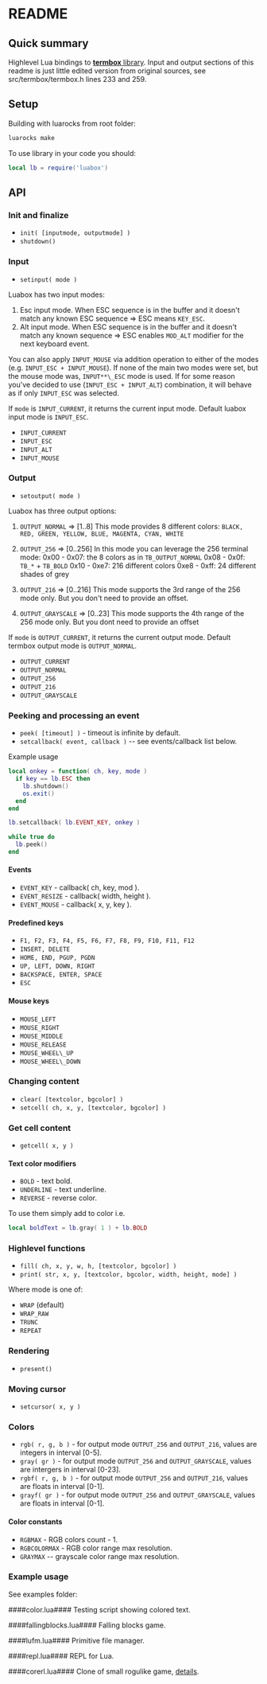 # README #

## Quick summary ##

Highlevel Lua bindings to [**termbox** library](https://github.com/nsf/termbox). Input and output sections of this readme is just little edited version from original sources, see src/termbox/termbox.h lines 233 and 259.  

## Setup ##
Building with luarocks from root folder:
```sh
luarocks make
```

To use library in your code you should:

```lua
local lb = require('luabox')
```

## API ##

### Init and finalize ###
* `init( [inputmode, outputmode] )`
* `shutdown()`

### Input ###

* `setinput( mode )`

Luabox has two input modes:
1. Esc input mode.
   When ESC sequence is in the buffer and it doesn't match any known
   ESC sequence => ESC means `KEY_ESC`.
2. Alt input mode.
   When ESC sequence is in the buffer and it doesn't match any known
   sequence => ESC enables `MOD_ALT` modifier for the next keyboard event.

You can also apply `INPUT_MOUSE` via addition operation to either of the
modes (e.g. `INPUT_ESC + INPUT_MOUSE`). If none of the main two modes
were set, but the mouse mode was, `INPUT**\_ESC` mode is used. If for some
reason you've decided to use (`INPUT_ESC + INPUT_ALT`) combination, it
will behave as if only `INPUT_ESC` was selected.

If `mode` is `INPUT_CURRENT`, it returns the current input mode.
Default luabox input mode is `INPUT_ESC`.

* `INPUT_CURRENT`
* `INPUT_ESC`
* `INPUT_ALT`
* `INPUT_MOUSE`

### Output ###

* `setoutput( mode )`

Luabox has three output options:
1. `OUTPUT_NORMAL`     => [1..8]
   This mode provides 8 different colors:
     `BLACK, RED, GREEN, YELLOW, BLUE, MAGENTA, CYAN, WHITE`

2. `OUTPUT_256`        => [0..256]
   In this mode you can leverage the 256 terminal mode:
   0x00 - 0x07: the 8 colors as in `TB_OUTPUT_NORMAL`
   0x08 - 0x0f: `TB_*` + `TB_BOLD`
   0x10 - 0xe7: 216 different colors
   0xe8 - 0xff: 24 different shades of grey

2. `OUTPUT_216`        => [0..216]
   This mode supports the 3rd range of the 256 mode only.
   But you don't need to provide an offset.

3. `OUTPUT_GRAYSCALE`  => [0..23]
   This mode supports the 4th range of the 256 mode only.
   But you dont need to provide an offset

If `mode` is `OUTPUT_CURRENT`, it returns the current output mode.
Default termbox output mode is `OUTPUT_NORMAL`.

* `OUTPUT_CURRENT`
* `OUTPUT_NORMAL`
* `OUTPUT_256`
* `OUTPUT_216`
* `OUTPUT_GRAYSCALE`

### Peeking and processing an event ###

* `peek( [timeout] )` - timeout is infinite by default.
* `setcallback( event, callback )` -- see events/callback list below.

Example usage

```lua
local onkey = function( ch, key, mode )
  if key == lb.ESC then
    lb.shutdown()
    os.exit()
  end
end

lb.setcallback( lb.EVENT_KEY, onkey )

while true do
  lb.peek()
end
```

#### Events ####
* `EVENT_KEY` - callback( ch, key, mod ).
* `EVENT_RESIZE` - callback( width, height ).
* `EVENT_MOUSE` - callback( x, y, key ).

#### Predefined keys ####
* `F1, F2, F3, F4, F5, F6, F7, F8, F9, F10, F11, F12`
* `INSERT, DELETE`
* `HOME, END, PGUP, PGDN`
* `UP, LEFT, DOWN, RIGHT`
* `BACKSPACE, ENTER, SPACE`
* `ESC`

#### Mouse keys ####
* `MOUSE_LEFT`
* `MOUSE_RIGHT`
* `MOUSE_MIDDLE`
* `MOUSE_RELEASE`
* `MOUSE_WHEEL\_UP`
* `MOUSE_WHEEL\_DOWN`

### Changing content ###
* `clear( [textcolor, bgcolor] )`
* `setcell( ch, x, y, [textcolor, bgcolor] )`

### Get cell content ###
* `getcell( x, y )`

#### Text color modifiers ####

* `BOLD` - text bold.
* `UNDERLINE` - text underline.
* `REVERSE` - reverse color.

To use them simply add to color i.e.

```lua
local boldText = lb.gray( 1 ) + lb.BOLD 
```

### Highlevel functions ###

* `fill( ch, x, y, w, h, [textcolor, bgcolor] )`
* `print( str, x, y, [textcolor, bgcolor, width, height, mode] )`

Where mode is one of:

* `WRAP` (default)
* `WRAP_RAW`
* `TRUNC`
* `REPEAT`

### Rendering ###
* `present()`

### Moving cursor ###
* `setcursor( x, y )`

### Colors ###
* `rgb( r, g, b )` - for output mode `OUTPUT_256` and `OUTPUT_216`, values are integers in interval [0-5].
* `gray( gr )` - for output mode `OUTPUT_256` and `OUTPUT_GRAYSCALE`, values are intergers in interval [0-23].
* `rgbf( r, g, b )` - for output mode `OUTPUT_256` and `OUTPUT_216`, values are floats in interval [0-1].
* `grayf( gr )` - for output mode `OUTPUT_256` and `OUTPUT_GRAYSCALE`, values are floats in interval [0-1].

#### Color constants ####
* `RGBMAX` - RGB colors count - 1.
* `RGBCOLORMAX` - RGB color range max resolution.
* `GRAYMAX` -- grayscale color range max resolution.

### Example usage ###
See examples folder:

####color.lua####
Testing script showing colored text.

####fallingblocks.lua####
Falling blocks game.

####lufm.lua####
Primitive file manager.

####repl.lua####
REPL for Lua.

####corerl.lua####
Clone of small rogulike game, [details](http://www.locklessinc.com/articles/512byte\_roguelike/).
